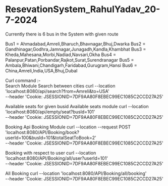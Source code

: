 # ResevationSystem_RahulYadav_20-7-2024


Currently there is 6 bus in the System with given route

Bus1 = Ahmadabad,Amreli,Bharuch,Bhavnagar,Bhuj,Dwarka
Bus2 = Gandhinagar,Godhra,Jamnagar,Junagadh,Kandla,Khambhat
Bus3 = Kheda,Mahesana,Morbi,Nadiad,Navsari,Okha
Bus4 = Palanpur,Patan,Porbandar,Rajkot,Surat,Surendranagar
Bus5 = Ambala,Bhiwani,Chandigarh,Faridabad,Gurugram,Hansi
Bus6 = China,Amreli,India,USA,Bhuj,Dubal

Curl command :-  
Search Module
Search between cities
curl --location 'localhost:8080/api/search?from=Amreli&to=USA' \
--header 'Cookie: JSESSIONID=7DF9AA80F8EBEC99EC1085C2CCD27A25'

Available seats for given busid
Available seats module
curl --location 'localhost:8080/api/empty/seat?busId=101' \
--header 'Cookie: JSESSIONID=7DF9AA80F8EBEC99EC1085C2CCD27A25'

Booking Api
Booking Module
curl --location --request POST 'localhost:8080/API/Booking/book?userId=100&busId=101&totalSeatToBook=2' \
--header 'Cookie: JSESSIONID=7DF9AA80F8EBEC99EC1085C2CCD27A25'

Booking with respect to user
curl --location 'localhost:8080/API/Booking/all/user?userId=101' \
--header 'Cookie: JSESSIONID=7DF9AA80F8EBEC99EC1085C2CCD27A25'

All Booking
curl --location 'localhost:8080/API/Booking/all/booking' \
--header 'Cookie: JSESSIONID=7DF9AA80F8EBEC99EC1085C2CCD27A25'
